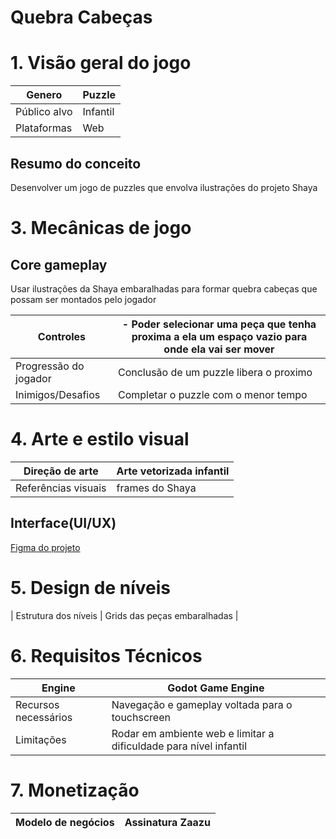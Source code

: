 # Quebra Cabeças

# 1. Visão geral do jogo

| Genero | Puzzle |
| --- | --- |
| Público alvo | Infantil |
| Plataformas | Web |

## Resumo do conceito

Desenvolver um jogo de puzzles que envolva ilustrações do projeto Shaya

# 3. Mecânicas de jogo

## Core gameplay

Usar ilustrações da Shaya embaralhadas para formar quebra cabeças que possam ser montados pelo jogador

| Controles | - Poder selecionar uma peça que tenha proxima a ela um espaço vazio para onde ela vai ser mover |
| --- | --- |
| Progressão do jogador | Conclusão de um puzzle libera o proximo |
| Inimigos/Desafios | Completar o puzzle com o menor tempo |

# 4. Arte e estilo visual

| Direção de arte | Arte vetorizada infantil |
| --- | --- |
| Referências visuais | frames do Shaya |

## Interface(UI/UX)

[Figma do projeto](https://www.figma.com/design/7K720eCu4a9SX7GxhKhMuN/Jogo-da-memoria?node-id=0-1&t=w87rChMztRNxa3A3-1)

# 5. Design de níveis

| Estrutura dos níveis | Grids das peças embaralhadas |

# 6. Requisitos Técnicos

| Engine | Godot Game Engine |
| --- | --- |
| Recursos necessários | Navegação e gameplay voltada para o touchscreen |
| Limitações | Rodar em ambiente web e limitar a dificuldade para nível infantil |

# 7. Monetização

| Modelo de negócios | Assinatura Zaazu |
| --- | --- |
